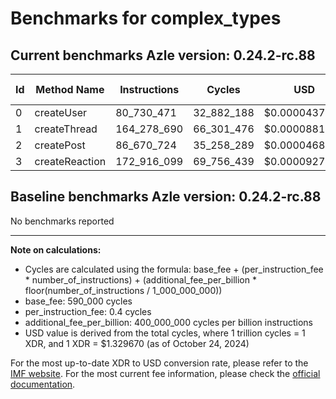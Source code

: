 # Benchmarks for complex_types

## Current benchmarks Azle version: 0.24.2-rc.88

| Id  | Method Name    | Instructions | Cycles     | USD           | USD/Million Calls |
| --- | -------------- | ------------ | ---------- | ------------- | ----------------- |
| 0   | createUser     | 80_730_471   | 32_882_188 | $0.0000437225 | $43.72            |
| 1   | createThread   | 164_278_690  | 66_301_476 | $0.0000881591 | $88.15            |
| 2   | createPost     | 86_670_724   | 35_258_289 | $0.0000468819 | $46.88            |
| 3   | createReaction | 172_916_099  | 69_756_439 | $0.0000927530 | $92.75            |

## Baseline benchmarks Azle version: 0.24.2-rc.88

No benchmarks reported

---

**Note on calculations:**

-   Cycles are calculated using the formula: base_fee + (per_instruction_fee \* number_of_instructions) + (additional_fee_per_billion \* floor(number_of_instructions / 1_000_000_000))
-   base_fee: 590_000 cycles
-   per_instruction_fee: 0.4 cycles
-   additional_fee_per_billion: 400_000_000 cycles per billion instructions
-   USD value is derived from the total cycles, where 1 trillion cycles = 1 XDR, and 1 XDR = $1.329670 (as of October 24, 2024)

For the most up-to-date XDR to USD conversion rate, please refer to the [IMF website](https://www.imf.org/external/np/fin/data/rms_sdrv.aspx).
For the most current fee information, please check the [official documentation](https://internetcomputer.org/docs/current/developer-docs/gas-cost#execution).
